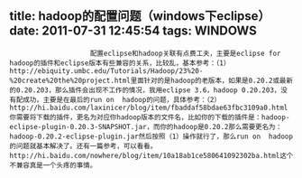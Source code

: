 title: hadoop的配置问题（windows下eclipse）
date: 2011-07-31 12:45:54
tags: WINDOWS
---


						配置eclipse和hadoop关联有点费工夫，主要是eclipse for hadoop的插件和eclipse版本有些兼容的关系，比较乱，基本参考：（1）http://ebiquity.umbc.edu/Tutorials/Hadoop/23%20-%20create%20the%20project.html里面针对的是hadoop的老版本，如果是0.20.2或最新的0.20.203，那么插件会出现不工作的情况，我用eclipse 3.6，hadoop 0.20.203，没有配成功，主要是在最后的run on  hadoop的问题，具体参考：（2）http://hi.baidu.com/laxinicer/blog/item/fbaddaf58bdae63fbc3109a0.html你需要将下载的插件，更名为对应你hadoop版本的文件名，比如你的下载的插件是：hadoop-eclipse-plugin-0.20.3-SNAPSHOT.jar，而你的hadoop是0.20.2那么需要更名为：hadoop-0.20.2-eclipse-plugin.jar然后按照（1）操作就行了，那么run on  hadoop的问题就基本解决了。还有一篇参考，可以看看。http://hi.baidu.com/nowhere/blog/item/10a18ab1ce580641092302ba.html这个不兼容真是一个头疼的事情。                                   